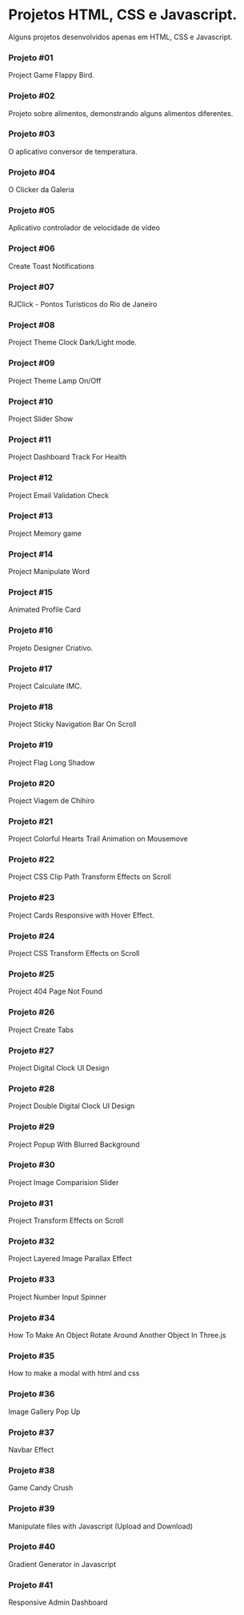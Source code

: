# Projetos HTML, CSS e Javascript.
Alguns projetos desenvolvidos apenas em HTML, CSS e Javascript.

### Projeto #01
Project Game Flappy Bird.

### Projeto #02
Projeto sobre alimentos, demonstrando alguns alimentos diferentes.

### Projeto #03
O aplicativo conversor de temperatura.

### Projeto #04
O Clicker da Galeria

### Projeto #05
Aplicativo controlador de velocidade de vídeo

### Project #06 
Create Toast Notifications

### Project #07 
RJClick - Pontos Turísticos do Rio de Janeiro

### Project #08 
Project Theme Clock Dark/Light mode.

### Project #09 
Project Theme Lamp On/Off  

### Project #10 
Project Slider Show 

### Project #11
Project Dashboard Track For Health 

### Project #12
Project Email Validation Check

### Project #13
Project Memory game

### Project #14
Project Manipulate Word

### Project #15
Animated Profile Card

### Projeto #16
Projeto Designer Criativo.

### Projeto #17
Project Calculate IMC.

### Projeto #18
Project Sticky Navigation Bar On Scroll

### Projeto #19
Project Flag Long Shadow

### Projeto #20
Project Viagem de Chihiro

### Projeto #21
Project Colorful Hearts Trail Animation on Mousemove

### Projeto #22
Project CSS Clip Path Transform Effects on Scroll

### Projeto #23
Project Cards Responsive with Hover Effect.

### Projeto #24
Project CSS Transform Effects on Scroll

### Projeto #25
Project 404 Page Not Found

### Projeto #26
Project Create Tabs

### Projeto #27
Project Digital Clock UI Design

### Projeto #28
Project Double Digital Clock UI Design

### Projeto #29
Project Popup With Blurred Background

### Projeto #30
Project Image Comparision Slider 

### Projeto #31
Project Transform Effects on Scroll

### Projeto #32
Project Layered Image Parallax Effect

### Projeto #33
Project Number Input Spinner

### Projeto #34
How To Make An Object Rotate Around Another Object In Three.js 

### Projeto #35
How to make a modal with html and css

### Projeto #36
Image Gallery Pop Up

### Projeto #37
Navbar Effect

### Projeto #38
Game Candy Crush

### Projeto #39
Manipulate files with Javascript (Upload and Download)

### Projeto #40
Gradient Generator in Javascript

### Projeto #41
Responsive Admin Dashboard 

